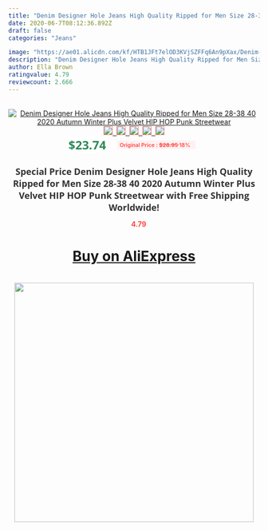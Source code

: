 ```yaml
---
title: "Denim Designer Hole Jeans High Quality Ripped for Men Size 28-38 40 2020 Autumn Winter Plus Velvet HIP HOP Punk Streetwear"
date: 2020-06-7T08:12:36.892Z
draft: false
categories: "Jeans"

image: "https://ae01.alicdn.com/kf/HTB1JFt7elOD3KVjSZFFq6An9pXax/Denim-Designer-Hole-Jeans-High-Quality-Ripped-for-Men-Size-28-38-40-2020-Autumn-Winter.jpg"
description: "Denim Designer Hole Jeans High Quality Ripped for Men Size 28-38 40 2020 Autumn Winter Plus Velvet HIP HOP Punk Streetwear"
author: Ella Brown
ratingvalue: 4.79
reviewcount: 2.666
---
```

<br>
<div style="text-align: center;">
<a href="https://s.click.aliexpress.com/e/_ArPxqz" target="_blank" rel="nofollow noopener noreferrer"><img alt="Denim Designer Hole Jeans High Quality Ripped for Men Size 28-38 40 2020 Autumn Winter Plus Velvet HIP HOP Punk Streetwear" class="magnifier-image" src="https://ae01.alicdn.com/kf/HTB1JFt7elOD3KVjSZFFq6An9pXax/Denim-Designer-Hole-Jeans-High-Quality-Ripped-for-Men-Size-28-38-40-2020-Autumn-Winter.jpg_640x640.jpg">
<br>
<img style="border:1px solid salmon" src="https://ae01.alicdn.com/kf/HTB1JFt7elOD3KVjSZFFq6An9pXax/Denim-Designer-Hole-Jeans-High-Quality-Ripped-for-Men-Size-28-38-40-2020-Autumn-Winter.jpg_120x120.jpg">&nbsp;&nbsp;<img style="border:1px solid salmon" src="https://ae01.alicdn.com/kf/HTB1D.xRc7xz61VjSZFrq6xeLFXaY/Denim-Designer-Hole-Jeans-High-Quality-Ripped-for-Men-Size-28-38-40-2020-Autumn-Winter.jpg_120x120.jpg">&nbsp;&nbsp;<img style="border:1px solid salmon" src="https://ae01.alicdn.com/kf/HTB1YA49emWD3KVjSZSgq6ACxVXau/Denim-Designer-Hole-Jeans-High-Quality-Ripped-for-Men-Size-28-38-40-2020-Autumn-Winter.jpg_120x120.jpg">&nbsp;&nbsp;<img style="border:1px solid salmon" src="https://ae01.alicdn.com/kf/HTB1lEl6ef1G3KVjSZFkq6yK4XXaN/Denim-Designer-Hole-Jeans-High-Quality-Ripped-for-Men-Size-28-38-40-2020-Autumn-Winter.jpg_120x120.jpg">&nbsp;&nbsp;<img style="border:1px solid salmon" src="https://ae01.alicdn.com/kf/HTB1K0mXelCw3KVjSZFlq6AJkFXad/Denim-Designer-Hole-Jeans-High-Quality-Ripped-for-Men-Size-28-38-40-2020-Autumn-Winter.jpg_120x120.jpg"></a></div><br0>
<div style="text-align: center;"><span style="background-color: white; border: 0px; box-sizing: border-box; color: seagreen; display: inline-block; font-family: &quot;open sans&quot; , &quot;arial&quot; , &quot;helvetica&quot; , sans-serif , &quot;heiti&quot;; font-size: 24px; font-stretch: inherit; font-weight: 700; line-height: inherit; margin: 0px 10px 0px 0px; padding: 0px; vertical-align: middle;">$23.74 </span>
<span style="background: rgb(255 , 241 , 241); border-radius: 3px; border: 0px; box-sizing: border-box; color: #ff4747; display: inline-block; font-family: inherit; font-size: 12px; font-stretch: inherit; font-style: inherit; font-variant: inherit; font-weight: 600; line-height: inherit; margin: 0px; padding: 2px 5px; transform: scale(0.9); vertical-align: middle;">Original Price : <b style="text-decoration: line-through;">$28.95 </b> 18%&nbsp;&nbsp;</span></div>
<h1 style="color: #333333; display: inline-block; font-family: &quot;open sans&quot; , &quot;arial&quot; , &quot;helvetica&quot; , sans-serif , &quot;heiti&quot;; font-size: 18px; font-stretch: inherit; font-weight: 700; text-align: center;">Special Price Denim Designer Hole Jeans High Quality Ripped for Men Size 28-38 40 2020 Autumn Winter Plus Velvet HIP HOP Punk Streetwear with Free Shipping Worldwide!</h1>
<div style="color: #ff4747; text-align: center;">
<img src="https://4.bp.blogspot.com/-M0ZcTcb-5uY/XleCXlxnR4I/AAAAAAAAAEc/OrjgMkXV1oMQFaCRZj5HQwOCBcu3w1FegCPcBGAYYCw/s1600/star.png" style="height: 15px;">&nbsp;<b>4.79</b></div>
<div class="button_cont" align="center"><a class="buynow_a" href="https://s.click.aliexpress.com/e/_ArPxqz" target="_blank" rel="nofollow noopener noreferrer"><H1>Buy on AliExpress</H1></a></div><br>
<div class="separator" style="clear: both; text-align: center;">
<img src="https://lh3.googleusercontent.com/-pTy5HemUv9M/XlePHvY0dAI/AAAAAAAAAE4/0nX5iRUoIWY8eMW9Dpxeirr157OZliDIgCLcBGAsYHQ/s1600/badge.gif" width="480">
</div>
